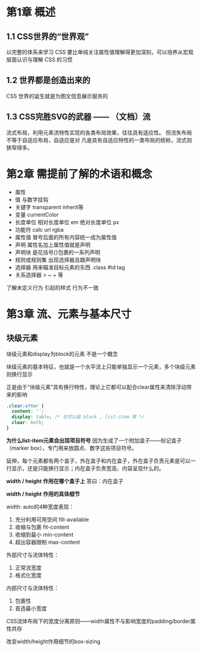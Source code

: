 # 第1章 概述

## 1.1 CSS世界的“世界观”

以完整的体系来学习 CSS 要比单纯关注属性值理解得更加深刻，可以培养从宏观层面认识与理解 CSS 的习惯

## 1.2 世界都是创造出来的

CSS 世界的诞生就是为图文信息展示服务的

## 1.3 CSS完胜SVG的武器 —— （文档）流

流式布局，利用元素流特性实现的各类布局效果，往往具有适应性。
但流失布局不等于自适应布局，自适应是对 凡是具有自适应特性的一类布局的统称，流式则狭窄得多。

# 第2章 需提前了解的术语和概念

* 属性
* 值 与数字挂钩
* 关键字 transparent inherit等
* 变量 currentColor
* 长度单位 相对长度单位 em 绝对长度单位 px
* 功能符 calc url rgba
* 属性值 冒号后面的所有内容统一成为属性值
* 声明 属性名加上属性值就是声明
* 声明块 是花括号{}包裹的一系列声明
* 规则或规则集 出现选择器且跟声明块
* 选择器 用来瞄准目标元素的东西 .class #id tag
* 关系选择器 > ~ + 等

了解未定义行为 引起的样式 行为不一致

# 第3章 流、元素与基本尺寸

## 块级元素

块级元素和display为block的元素 不是一个概念

块级元素的基本特征，也就是一个水平流上只能单独显示一个元素，多个块级元素则换行显示

正是由于“块级元素”具有换行特性，理论上它都可以配合clear属性来清除浮动带来的影响

```css
.clear:after {
  content: '';
  display: table; /* 也可以是 block , list-item 等 */
  clear: both;
}
```

**为什么list-item元素会出现项目符号**
因为生成了一个附加盒子——标记盒子（marker box），专门用来放圆点、数字这些项目符号。

延伸，每个元素都有两个盒子，外在盒子和内在盒子，外在盒子负责元素是可以一行显示，还是只能换行显示；内在盒子负责宽高、内容呈现什么的。

**width / height  作用在哪个盒子上**
答曰：内在盒子

**width / height 作用的具体细节**

width: auto的4种宽度表现：
1. 充分利用可用空间 fill-available
2. 收缩与包裹 fit-content
3. 收缩到最小 min-content
4. 超出容器限制 max-content

外部尺寸与流体特性：
1. 正常流宽度
2. 格式化宽度

内部尺寸与流体特性：
1. 包裹性
2. 首选最小宽度

CSS流体布局下的宽度分离原则——width属性不与影响宽度的padding/border属性共存

改变width/height作用细节的box-sizing


